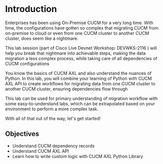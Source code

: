 # Introduction

Enterprises has been using On-Premise CUCM for a very long time. With time, the configurations have gotten so complex that migrating CUCM from on-premise to cloud or even from one CUCM cluster to another CUCM cluster, does seem like a nightmare.

This lab session (part of Cisco Live Devnet Workshop: DEVWKS-2116 ) will help you break that nightmare into achievable steps, making the data migration a less complex process, while taking care of all dependencies of CUCM configurations

You know the basics of CUCM AXL and also understand the nuances of Python. In this lab, you will combine your learning of Python with CUCM AXL API to create workflows for migrating data from one CUCM cluster to another CUCM cluster, ensuring dependencies flow through

This lab can be used for primary understanding of migration workflow with some easy-to-understand labs, which can be extrapolated based on your environment to perform a more complex task.

With all of that out of the way, let's get started!

## Objectives

- Understand CUCM dependency records
- Understand CUCM AXL API
- Learn how to write custom logic with CUCM AXL Python Library